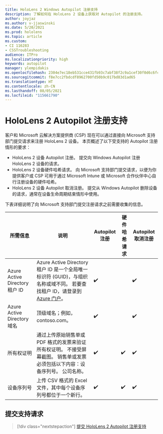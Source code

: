 ```yaml
---
title: HoloLens 2 Windows Autopilot 注册支持
description: 了解如何在 HoloLens 2 设备上获取对 Autopilot 的注册支持。
author: joyjaz
ms.author: v-jjaswinski
ms.date: 5/20/2021
ms.prod: hololens
ms.topic: article
ms.custom:
- CI 116283
- CSSTroubleshooting
audience: ITPro
ms.localizationpriority: high
keywords: autopilot
manager: ylempidakis
ms.openlocfilehash: 2304e7ec18eb531cce431fb93c7abf38f2c9a1cef30f0d6c6fcaac6c95281f8e
ms.sourcegitcommit: f8e7cc2fbdcdf8962700fd50b9c017bd83d1ad65
ms.translationtype: HT
ms.contentlocale: zh-CN
ms.lasthandoff: 08/05/2021
ms.locfileid: "115661790"
---
```

# <a name="hololens-2-registration-support-for-autopilot"></a>HoloLens 2 Autopilot 注册支持

客户和 Microsoft 云解决方案提供商 (CSP) 现在可以通过直接向 Microsoft 支持部门提交请求来注册 HoloLens 2 设备。 本页概述了以下受支持的 Autopilot 注册情形的要求：

- HoloLens 2 设备 Autopilot 注册。 提交向 Windows Autopilot 注册 HoloLens 2 设备的请求。
- HoloLens 2 设备硬件哈希请求。 向 Microsoft 支持部门提交请求，以便为你提供客户或 CSP 可用于通过 Microsoft Intune 或 Microsoft 合作伙伴中心自行注册设备的硬件哈希。
- HoloLens 2 设备 Autopilot 取消注册。 提交从 Windows Autopilot 删除设备的请求，通常在设备生命周期结束情形中使用。

下表详细说明了向 Microsoft 支持部门提交注册请求之前需要收集的信息。

| 所需信息 | 说明 | Autopilot 注册  | 硬件哈希请求 | Autopilot 取消注册 |
------------|-------------------------------|--------------------------------------------------|------------------------------|--------------------------------|
|  Azure Active Directory 租户 ID    |    Azure Active Directory 租户 ID 是一个全局唯一标识符 (GUID)，与组织名称或域不同。    若要查找租户 ID，请登录到 [Azure 门户](https://portal.azure.com/#blade/Microsoft_AAD_IAM/ActiveDirectoryMenuBlade/Properties)。    |     ✔️                         |                              |                         ✔️                        |
|  Azure Active Directory 域名    |   顶级域名；例如，contoso.com。    |     ✔️                         |                              |                         ✔️                        |
|  所有权证明    |   通过上传原始销售单或 PDF 格式的发票来验证所有权证明。 不接受屏幕截图。 销售单或发票必须包括以下内容：设备序列号。 公司名称。     |     ✔️                         |              ✔️                |                         ✔️                        |
|  设备序列号    |   上传 CSV 格式的 Excel 文件，其中每个设备序列号都位于一个新行。     |     ✔️                         |              ✔️                |                         ✔️                        |

## <a name="submit-support-requests"></a>提交支持请求

> [!div class="nextstepaction"]
> [提交 HoloLens 2 Autopilot 注册支持](https://prod.support.services.microsoft.com/supportrequestform/0d8bf192-cab7-6d39-143d-5a17840b9f5f)
